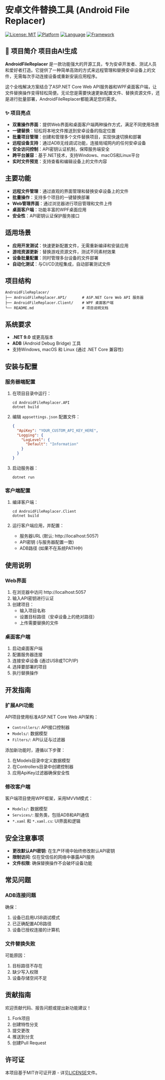 # 安卓文件替换工具 (Android File Replacer)

[![License: MIT](https://img.shields.io/badge/License-MIT-blue.svg)](https://opensource.org/licenses/MIT)
[![Platform](https://img.shields.io/badge/Platform-Windows%20%7C%20Linux%20%7C%20macOS-green.svg)](https://github.com/Kikisozi/AndroidFileReplacer)
[![Language](https://img.shields.io/badge/Language-C%23-orange.svg)](https://github.com/Kikisozi/AndroidFileReplacer)
[![Framework](https://img.shields.io/badge/Framework-.NET%209.0-purple.svg)](https://github.com/Kikisozi/AndroidFileReplacer)



## 📱 项目简介  项目由AI生成

**AndroidFileReplacer** 是一款功能强大的开源工具，专为安卓开发者、测试人员和爱好者打造。它提供了一种简单高效的方式来远程管理和替换安卓设备上的文件，无需每次手动连接设备或重新安装应用程序。

这个全栈解决方案结合了ASP.NET Core Web API服务器和WPF桌面客户端，让文件替换操作变得轻松简便。无论您是需要快速更新配置文件、替换资源文件，还是进行批量部署，AndroidFileReplacer都能满足您的需求。

### ✨ 项目亮点

- **双重操作界面**：提供Web界面和桌面客户端两种操作方式，满足不同使用场景
- **一键替换**：轻松将本地文件推送到安卓设备的指定位置
- **批量项目管理**：创建和管理多个文件替换项目，实现快速切换和部署
- **远程设备支持**：通过ADB无线调试功能，连接局域网内的任何安卓设备
- **安全访问控制**：API密钥认证机制，保障服务端安全
- **跨平台兼容**：基于.NET技术，支持Windows、macOS和Linux平台
- **实时文件预览**：支持查看和编辑设备上的文件内容

## 主要功能

- **远程文件管理**：通过直观的界面管理和替换安卓设备上的文件
- **批量操作**：支持多个项目的一键替换部署
- **Web管理界面**：通过浏览器进行项目管理和文件上传
- **桌面客户端**：功能丰富的WPF桌面应用
- **安全性**：API密钥认证保护服务接口

## 适用场景

- **应用开发测试**：快速更新配置文件，无需重新编译和安装应用
- **游戏资源更新**：替换游戏资源文件，测试不同素材效果
- **设备批量配置**：同时管理多台设备的文件部署
- **自动化测试**：与CI/CD流程集成，自动部署测试文件

## 项目结构

```
AndroidFileReplacer/
├── AndroidFileReplacer.API/       # ASP.NET Core Web API 服务器
├── AndroidFileReplacer.Client/    # WPF 桌面客户端
└── README.md                      # 项目说明文档
```

## 系统要求

- **.NET 9.0** 或更高版本
- **ADB** (Android Debug Bridge) 工具
- 支持Windows, macOS 和 Linux (通过 .NET Core 兼容性)

## 安装与配置

### 服务器端配置

1. 在项目目录中运行：
   ```
   cd AndroidFileReplacer.API
   dotnet build
   ```

2. 编辑 `appsettings.json` 配置文件：
   ```json
   {
     "ApiKey": "YOUR_CUSTOM_API_KEY_HERE",
     "Logging": {
       "LogLevel": {
         "Default": "Information"
       }
     }
   }
   ```

3. 启动服务器：
   ```
   dotnet run
   ```

### 客户端配置

1. 编译客户端：
   ```
   cd AndroidFileReplacer.Client
   dotnet build
   ```

2. 运行客户端应用，并配置：
   - 服务器URL (默认: http://localhost:5057)
   - API密钥 (与服务器配置一致)
   - ADB路径 (如果不在系统PATH中)

## 使用说明

### Web界面

1. 在浏览器中访问 http://localhost:5057
2. 输入API密钥进行认证
3. 创建项目：
   - 输入项目名称
   - 设置目标路径（安卓设备上的绝对路径）
   - 上传需要替换的文件

### 桌面客户端

1. 启动桌面客户端
2. 配置服务器连接
3. 连接安卓设备 (通过USB或TCP/IP)
4. 选择要部署的项目
5. 执行替换操作

## 开发指南

### 扩展API功能

API项目使用标准ASP.NET Core Web API架构：

- `Controllers/`: API接口控制器
- `Models/`: 数据模型
- `Filters/`: API认证与过滤器

添加新功能时，遵循以下步骤：

1. 在Models目录中定义数据模型
2. 在Controllers目录中创建控制器
3. 应用ApiKey过滤器确保安全性

### 修改客户端

客户端项目使用WPF框架，采用MVVM模式：

- `Models/`: 数据模型
- `Services/`: 服务类，包括ADB和API通信
- `*.xaml` 和 `*.xaml.cs`: UI界面和逻辑

## 安全注意事项

- **更改默认API密钥**: 在生产环境中始终修改默认API密钥
- **限制访问**: 仅在受信任的网络中暴露API服务
- **文件权限**: 确保替换操作不会破坏设备功能

## 常见问题

### ADB连接问题

确保：
1. 设备已启用USB调试模式
2. 已正确配置ADB路径
3. 设备已授权连接的计算机

### 文件替换失败

可能原因：
1. 目标路径不存在
2. 缺少写入权限
3. 设备存储空间不足

## 贡献指南

欢迎贡献代码、报告问题或提出新功能建议！

1. Fork项目
2. 创建特性分支
3. 提交更改
4. 推送到分支
5. 创建Pull Request

## 许可证

本项目基于MIT许可证开源 - 详见[LICENSE](LICENSE)文件。 

